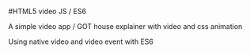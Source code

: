 #HTML5 video JS / ES6

A simple video app / GOT house explainer with video and css animation

Using native video and video event with ES6

